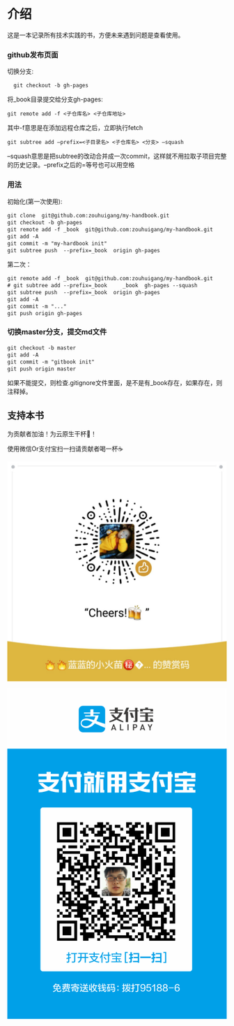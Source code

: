 # 介绍

这是一本记录所有技术实践的书，方便未来遇到问题是查看使用。



### github发布页面

切换分支:

	  git checkout -b gh-pages
	  
将_book目录提交给分支gh-pages:
	
	git remote add -f <子仓库名> <子仓库地址>

其中-f意思是在添加远程仓库之后，立即执行fetch
	
	git subtree add –prefix=<子目录名> <子仓库名> <分支> –squash

–squash意思是把subtree的改动合并成一次commit，这样就不用拉取子项目完整的历史记录。–prefix之后的=等号也可以用空格
	
### 用法

初始化(第一次使用):

	git clone  git@github.com:zouhuigang/my-handbook.git
	git checkout -b gh-pages
	git remote add -f _book  git@github.com:zouhuigang/my-handbook.git
	git add -A
	git commit -m "my-hardbook init"
	git subtree push  --prefix=_book  origin gh-pages
	
	
第二次：

	git remote add -f _book  git@github.com:zouhuigang/my-handbook.git
	# git subtree add --prefix=_book     _book  gh-pages --squash
	git subtree push  --prefix=_book  origin gh-pages
	git add -A
	git commit -m "..."
	git push origin gh-pages
	
### 切换master分支，提交md文件
	
	git checkout -b master
	git add -A
	git commit -m "gitbook init"
	git push origin master
	
	
如果不能提交，则检查.gitignore文件里面，是不是有_book存在，如果存在，则注释掉。



## 支持本书

为贡献者加油！为云原生干杯🍻！

使用微信Or支付宝扫一扫请贡献者喝一杯☕️

<p align="center">
<img src="https://github.com/zouhuigang/my-handbook/blob/master/images/wechat-appreciate-qrcode.jpg?raw=true" alt="微信赞赏码"/>
</p>

<p align="center">
<img src="https://github.com/zouhuigang/my-handbook/blob/master/images/alipay-appreciate-qrcode.jpg?raw=true" alt="支付宝收款码"/>
</p>